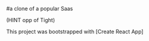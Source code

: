 #a clone of a popular Saas

(HINT opp of Tight)

This project was bootstrapped with [Create React App]

